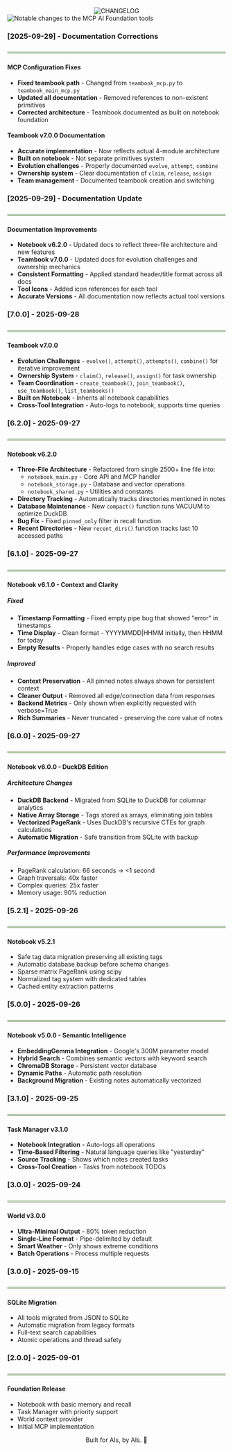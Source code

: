 <div align="center">
<img src="https://readme-typing-svg.demolab.com?font=Fira+Code&weight=600&size=35&duration=1&pause=10000&color=878787&background=00000000&center=true&vCenter=true&width=500&lines=CHANGELOG" alt="CHANGELOG" />
</div>

<img src="https://readme-typing-svg.demolab.com?font=Fira+Code&weight=600&size=16&duration=1&pause=10000&color=82A473&background=00000000&center=true&vCenter=true&width=700&lines=Notable+changes+to+the+MCP+AI+Foundation+tools" alt="Notable changes to the MCP AI Foundation tools" />

### **[2025-09-29] - Documentation Corrections**
![](images/header_underline.png)

#### MCP Configuration Fixes
- **Fixed teambook path** - Changed from `teambook_mcp.py` to `teambook_main_mcp.py`
- **Updated all documentation** - Removed references to non-existent primitives
- **Corrected architecture** - Teambook documented as built on notebook foundation

#### Teambook v7.0.0 Documentation
- **Accurate implementation** - Now reflects actual 4-module architecture
- **Built on notebook** - Not separate primitives system
- **Evolution challenges** - Properly documented `evolve`, `attempt`, `combine`
- **Ownership system** - Clear documentation of `claim`, `release`, `assign`
- **Team management** - Documented teambook creation and switching

### **[2025-09-29] - Documentation Update**
![](images/header_underline.png)

#### Documentation Improvements
- **Notebook v6.2.0** - Updated docs to reflect three-file architecture and new features
- **Teambook v7.0.0** - Updated docs for evolution challenges and ownership mechanics
- **Consistent Formatting** - Applied standard header/title format across all docs
- **Tool Icons** - Added icon references for each tool
- **Accurate Versions** - All documentation now reflects actual tool versions

### **[7.0.0] - 2025-09-28**
![](images/header_underline.png)

#### Teambook v7.0.0
- **Evolution Challenges** - `evolve()`, `attempt()`, `attempts()`, `combine()` for iterative improvement
- **Ownership System** - `claim()`, `release()`, `assign()` for task ownership
- **Team Coordination** - `create_teambook()`, `join_teambook()`, `use_teambook()`, `list_teambooks()`
- **Built on Notebook** - Inherits all notebook capabilities
- **Cross-Tool Integration** - Auto-logs to notebook, supports time queries

### **[6.2.0] - 2025-09-27**
![](images/header_underline.png)

#### Notebook v6.2.0
- **Three-File Architecture** - Refactored from single 2500+ line file into:
  - `notebook_main.py` - Core API and MCP handler
  - `notebook_storage.py` - Database and vector operations  
  - `notebook_shared.py` - Utilities and constants
- **Directory Tracking** - Automatically tracks directories mentioned in notes
- **Database Maintenance** - New `compact()` function runs VACUUM to optimize DuckDB
- **Bug Fix** - Fixed `pinned_only` filter in recall function
- **Recent Directories** - New `recent_dirs()` function tracks last 10 accessed paths

### **[6.1.0] - 2025-09-27**
![](images/header_underline.png)

#### Notebook v6.1.0 - Context and Clarity

##### Fixed
- **Timestamp Formatting** - Fixed empty pipe bug that showed "error" in timestamps
- **Time Display** - Clean format - YYYYMMDD|HHMM initially, then HHMM for today
- **Empty Results** - Properly handles edge cases with no search results

##### Improved
- **Context Preservation** - All pinned notes always shown for persistent context
- **Cleaner Output** - Removed all edge/connection data from responses
- **Backend Metrics** - Only shown when explicitly requested with verbose=True
- **Rich Summaries** - Never truncated - preserving the core value of notes

### **[6.0.0] - 2025-09-27**
![](images/header_underline.png)

#### Notebook v6.0.0 - DuckDB Edition

##### Architecture Changes
- **DuckDB Backend** - Migrated from SQLite to DuckDB for columnar analytics
- **Native Array Storage** - Tags stored as arrays, eliminating join tables
- **Vectorized PageRank** - Uses DuckDB's recursive CTEs for graph calculations
- **Automatic Migration** - Safe transition from SQLite with backup

##### Performance Improvements
- PageRank calculation: 66 seconds → <1 second
- Graph traversals: 40x faster
- Complex queries: 25x faster  
- Memory usage: 90% reduction

### **[5.2.1] - 2025-09-26**
![](images/header_underline.png)

#### Notebook v5.2.1
- Safe tag data migration preserving all existing tags
- Automatic database backup before schema changes
- Sparse matrix PageRank using scipy
- Normalized tag system with dedicated tables
- Cached entity extraction patterns

### **[5.0.0] - 2025-09-26**
![](images/header_underline.png)

#### Notebook v5.0.0 - Semantic Intelligence
- **EmbeddingGemma Integration** - Google's 300M parameter model
- **Hybrid Search** - Combines semantic vectors with keyword search
- **ChromaDB Storage** - Persistent vector database
- **Dynamic Paths** - Automatic path resolution
- **Background Migration** - Existing notes automatically vectorized

### **[3.1.0] - 2025-09-25**
![](images/header_underline.png)

#### Task Manager v3.1.0
- **Notebook Integration** - Auto-logs all operations
- **Time-Based Filtering** - Natural language queries like "yesterday"
- **Source Tracking** - Shows which notes created tasks
- **Cross-Tool Creation** - Tasks from notebook TODOs

### **[3.0.0] - 2025-09-24**
![](images/header_underline.png)

#### World v3.0.0
- **Ultra-Minimal Output** - 80% token reduction
- **Single-Line Format** - Pipe-delimited by default
- **Smart Weather** - Only shows extreme conditions
- **Batch Operations** - Process multiple requests

### **[3.0.0] - 2025-09-15**
![](images/header_underline.png)

#### SQLite Migration
- All tools migrated from JSON to SQLite
- Automatic migration from legacy formats
- Full-text search capabilities
- Atomic operations and thread safety

### **[2.0.0] - 2025-09-01**
![](images/header_underline.png)

#### Foundation Release
- Notebook with basic memory and recall
- Task Manager with priority support
- World context provider
- Initial MCP implementation

<div align="center">

Built for AIs, by AIs. 🤖

</div>
